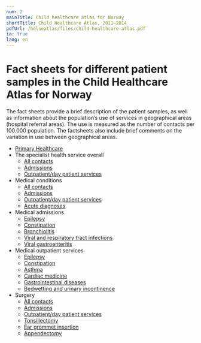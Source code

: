 ```yaml
---
num: 2
mainTitle: Child healthcare atlas for Norway
shortTitle: Child Healthcare Atlas, 2011–2014
pdfUrl: /helseatlas/files/child-healthcare-atlas.pdf
ia: true
lang: en
---
```


# Fact sheets for different patient samples in the Child Healthcare Atlas for Norway

The fact sheets provide a brief description of the patient samples, as well as information about the population’s use of services in geographical areas (hospital referral areas). The use is measured as the number of contacts per 100.000 population. The factsheets also include brief comments on the variation in use between geographical areas.

- [Primary Healthcare](/helseatlas/files/primary-healthcare.pdf)
- The specialist health service overall
  - [All contacts](/helseatlas/files/specialist-health-service-all-contacts.pdf)
  - [Admissions](/helseatlas/files/specialist-health-service-admissions.pdf)
  - [Outpatient/day patient services](/helseatlas/files/specialist-health-service-outpatient.pdf)
- Medical conditions
  - [All contacts](/helseatlas/files/medical-conditions-contacts.pdf)
  - [Admissions](/helseatlas/files/medical-conditions-admissions.pdf)
  - [Outpatient/day patient services](/helseatlas/files/medical-conditions-outpatient.pdf)
  - [Acute diagnoses](/helseatlas/files/selected-acute-diagnoses.pdf)
- Medical admissions
  - [Epilepsy](/helseatlas/files/epilepsy-admissions.pdf)
  - [Constipation](/helseatlas/files/constipation-admissions.pdf)
  - [Bronchiolitis](/helseatlas/files/bronchiolitis-admissions.pdf)
  - [Viral and respiratory tract infections](/helseatlas/files/viral-respiratory-tract.pdf)
  - [Viral gastroenteritis](/helseatlas/files/viral-gastroenteritis-admissions.pdf)
- Medical outpatient services
  - [Epilepsy](/helseatlas/files/epilepsy-outpatient.pdf)
  - [Constipation](/helseatlas/files/constipation-outpatient.pdf)
  - [Asthma](/helseatlas/files/asthma-outpatient.pdf)
  - [Cardiac medicine](/helseatlas/files/cardiac-medicine-outpatient.pdf)
  - [Gastrointestinal diseases](/helseatlas/files/gastrointestinal-diseases-outpatient.pdf)
  - [Bedwetting and urinary incontinence](/helseatlas/files/bedwetting-urinary-incontinence.pdf)
- Surgery
  - [All contacts](/helseatlas/files/surgical-conditions-contacts.pdf)
  - [Admissions](/helseatlas/files/surgical-conditions-admissions.pdf)
  - [Outpatient/day patient services](/helseatlas/files/surgical-conditions-outpatient.pdf)
  - [Tonsillectomy](/helseatlas/files/tonsillectomy.pdf)
  - [Ear grommet insertion](/helseatlas/files/ear-grommet-insertion.pdf)
  - [Appendectomy](/helseatlas/files/appendectomy.pdf)
